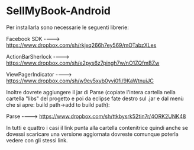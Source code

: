 SellMyBook-Android
==================

Per installarla sono necessarie le seguenti librerie:

Facebook SDK ----> https://www.dropbox.com/sh/rkjxq266h7ey569/mOTabzXLes

ActionBarSherlock ----> https://www.dropbox.com/sh/e2pys6z7pingh7w/nO1ZQfmBZw

ViewPagerIndicator ----> https://www.dropbox.com/sh/w9ev5xyb0yvi0fi/9KaWtnuiJC

Inoltre dovrete aggiungere il jar di Parse (copiate l'intera cartella nella cartella "libs" del progetto e poi da eclipse fate destro sul .jar e dal menù che si apre: build path->add to build path):

Parse ----> https://www.dropbox.com/sh/ttkbysrk52tin7r/4ORK2UNK48

In tutti e quattro i casi il link punta alla cartella contenitrice quindi anche se dovessi scaricare una versione aggiornata dovreste comunque poterla vedere con gli stessi link.
